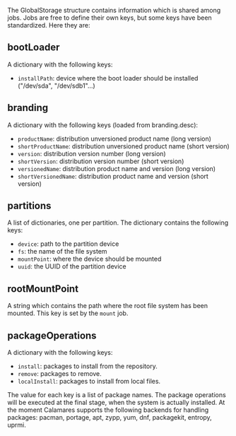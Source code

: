 The GlobalStorage structure contains information which is shared among jobs.
Jobs are free to define their own keys, but some keys have been standardized.
Here they are:

## bootLoader

A dictionary with the following keys:

- `installPath`: device where the boot loader should be installed ("/dev/sda", "/dev/sdb1"...)

## branding

A dictionary with the following keys (loaded from branding.desc):

- `productName`: distribution unversioned product name (long version)
- `shortProductName`: distribution unversioned product name (short version)
- `version`: distribution version number (long version)
- `shortVersion`: distribution version number (short version)
- `versionedName`: distribution product name and version (long version)
- `shortVersionedName`: distribution product name and version (short version)

## partitions

A list of dictionaries, one per partition. The dictionary contains the following keys:

- `device`: path to the partition device
- `fs`: the name of the file system
- `mountPoint`: where the device should be mounted
- `uuid`: the UUID of the partition device

## rootMountPoint

A string which contains the path where the root file system has been mounted.
This key is set by the `mount` job.

## packageOperations

A dictionary with the following keys:

-  `install`: packages to install from the repository.
-  `remove`: packages to remove.
-  `localInstall`: packages to install from local files.

The value for each key is a list of package names. The package operations will be executed at the final stage, when the system is actually installed. At the moment Calamares supports the following backends for handling packages: pacman, portage, apt, zypp, yum, dnf, packagekit, entropy, uprmi.